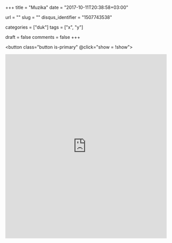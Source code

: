 +++
title 				= "Muzika"
date 				= "2017-10-11T20:38:58+03:00"

url					= ""
slug                = ""
disqus_identifier   = "1507743538"

categories          = ["duk"]
tags      	        = ["x", "y"]

draft				= false
comments 			= false
+++

<button class="button is-primary" @click="show = !show"> <span v-bind:text="show?'true':'false'"></span> </button>
<div v-if="show" >
	<iframe src="https://open.spotify.com/embed/user/thevukaslt/playlist/6i2wbS74np0lDC4tXp7D9v" width="100%" style="height: 60vw; min-height: 300px;" frameborder="0" allowtransparency="true"></iframe>
</div>